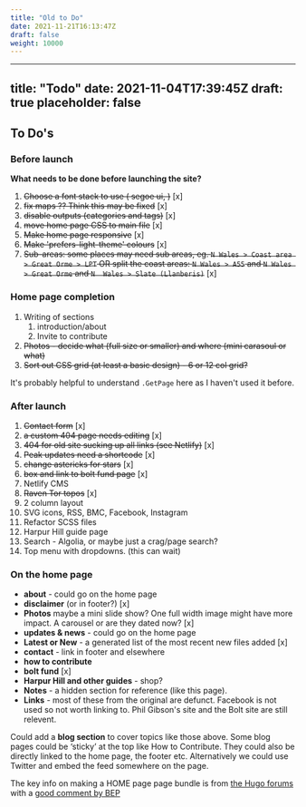 ```yaml
---
title: "Old to Do"
date: 2021-11-21T16:13:47Z
draft: false
weight: 10000
---
```


---
title: "Todo"
date: 2021-11-04T17:39:45Z
draft: true
placeholder: false
---

## To Do's

### Before launch

**What needs to be done before launching the site?**

1. ~~Choose a font stack to use ( segoe ui, )~~ [x]
2. ~~fix maps ?? Think this may be fixed~~ [x]
3. ~~disable outputs (categories and tags)~~ [x]
4. ~~move home page CSS to main file~~ [x]
5. ~~Make home page responsive~~ [x]
6. ~~Make 'prefers-light-theme' colours~~ [x]
7.  ~~Sub-areas: some places may need sub areas, eg. `N Wales > Coast area > Great Orme > LPT` OR split the coast areas: `N Wales > A55` and `N Wales > Great Orme` and `N  Wales > Slate (Llanberis)`~~ [x]


### Home page completion

1. Writing of sections
   1. introduction/about
   2. Invite to contribute
2. ~~Photos - decide what (full size or smaller) and where (mini carasoul or what)~~
3. ~~Sort out CSS grid (at least a basic design) - 6 or 12 col grid?~~

It's probably helpful to understand `.GetPage` here as I haven't used it before.

### After launch

1. ~~Contact form~~ [x]
2.  ~~a custom 404 page needs editing~~ [x]
3.  ~~404 for old site sucking up all links (see Netlify)~~ [x]
4.  ~~Peak updates need a shortcode~~ [x]
5.  ~~change astericks for stars~~ [x]
6. ~~box and link to bolt fund page~~ [x]
7. Netlify CMS
8. ~~Raven Tor topos~~ [x]
9. 2 column layout
10. SVG icons, RSS, BMC, Facebook, Instagram
11. Refactor SCSS files
12. Harpur Hill guide page
13. Search - Algolia, or maybe just a crag/page search?
14. Top menu with dropdowns. (this can wait)



### On the home page

- **about** - could go on the home page
- **disclaimer** (or in footer?) [x]
- **Photos** maybe a mini slide show? One full width image might have more impact. A carousel or are they dated now? [x]
- **updates & news** - could go on the home page
- **Latest or New** - a generated list of the most recent new files added [x]
- **contact** - link in footer and elsewhere
- **how to contribute**
- **bolt fund** [x]
- **Harpur Hill and other guides** - shop?
- **Notes** - a hidden section for reference (like this page).
- **Links** - most of these from the original are defunct. Facebook is not used so not worth linking to. Phil Gibson's site and the Bolt site are still relevent.

Could add a  **blog section** to cover topics like those above. Some blog pages could be ‘sticky’ at the top like How to Contribute. They could also be directly linked to the home page, the footer etc. Alternatively we could use Twitter and embed the feed somewhere on the page.


The key info on making a HOME page page bundle is from [the Hugo forums](https://discourse.gohugo.io/t/multiple-content-parts-within-the-same-page/8337/16) with a [good comment by BEP](https://discourse.gohugo.io/t/multiple-content-parts-within-the-same-page/8337/16?u=horbes)